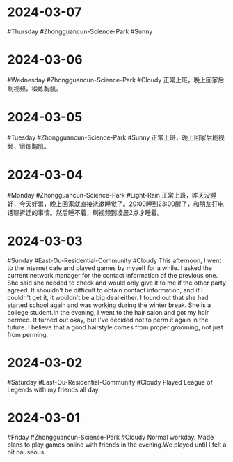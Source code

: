 # 2024-03-07
#Thursday #Zhongguancun-Science-Park  #Sunny 

# 2024-03-06
#Wednesday  #Zhongguancun-Science-Park  #Cloudy 
正常上班，晚上回家后刷视频，锻炼胸肌。

# 2024-03-05
#Tuesday  #Zhongguancun-Science-Park  #Sunny 
正常上班，晚上回家后刷视频，锻炼胸肌。

# 2024-03-04
#Monday #Zhongguancun-Science-Park  #Light-Rain 
正常上班，昨天没睡好，今天好累，晚上回家就直接洗漱睡觉了。20:00睡到23:00醒了，和朋友打电话聊拆迁的事情。然后睡不着，刷视频到凌晨2点才睡着。
# 2024-03-03
#Sunday #East-Ou-Residential-Community  #Cloudy 
This afternoon, I went to the internet cafe and played games by myself for a while. I asked the current network manager for the contact information of the previous one. She said she needed to check and would only give it to me if the other party agreed. It shouldn't be difficult to obtain contact information, and if I couldn't get it, it wouldn't be a big deal either. I found out that she had started school again and was working during the winter break. She is a college student.In the evening, I went to the hair salon and got my hair permed. It turned out okay, but I've decided not to perm it again in the future. I believe that a good hairstyle comes from proper grooming, not just from perming.

# 2024-03-02
#Saturday  #East-Ou-Residential-Community  #Cloudy 
Played League of Legends with my friends all day.


# 2024-03-01
#Friday #Zhongguancun-Science-Park  #Cloudy 
Normal workday. Made plans to play games online with friends in the evening.We played until I felt a bit nauseous.